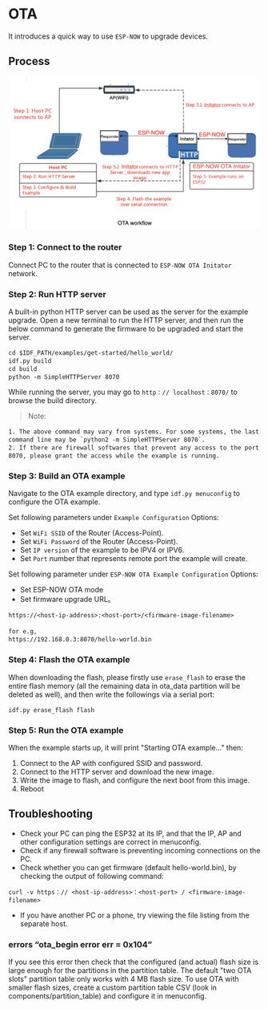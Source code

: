 # OTA

It introduces a quick way to use `ESP-NOW` to upgrade devices.

## Process

<img src="../../docs/_static/en/OTA_workflow.png" width="550">

### Step 1: Connect to the router

Connect PC to the router that is connected to `ESP-NOW OTA Initator` network.

### Step 2: Run HTTP server

A built-in python HTTP server can be used as the server for the example upgrade.
Open a new terminal to run the HTTP server, and then run the below command to generate the firmware to be upgraded and start the server.
```shell
cd $IDF_PATH/examples/get-started/hello_world/
idf.py build
cd build
python -m SimpleHTTPServer 8070
```

While running the server, you may go to `http：// localhost：8070/` to browse the build directory.

> Note:
> 
	1. The above command may vary from systems. For some systems, the last command line may be `python2 -m SimpleHTTPServer 8070`.
	2. If there are firewall softwares that prevent any access to the port 8070, please grant the access while the example is running.

### Step 3: Build an OTA example

Navigate to the OTA example directory, and type `idf.py menuconfig` to configure the OTA example. 

Set following parameters under `Example Configuration` Options:
* Set `WiFi SSID` of the Router (Access-Point).
* Set `WiFi Password` of the Router (Access-Point).
* Set `IP version` of the example to be IPV4 or IPV6.
* Set `Port` number that represents remote port the example will create.

Set following parameter under `ESP-NOW OTA Example Configuration` Options:
* Set ESP-NOW OTA mode
* Set firmware upgrade URL。
  
```
https://<host-ip-address>:<host-port>/<firmware-image-filename>

for e.g,
https://192.168.0.3:8070/hello-world.bin
```

### Step 4: Flash the OTA example

When downloading the flash, please firstly use `erase_flash` to erase the entire flash memory (all the remaining data in ota_data partition will be deleted as well), and then write the followings via a serial port:

```shell
idf.py erase_flash flash
```

### Step 5: Run the OTA example

When the example starts up, it will print "Starting OTA example..." then:

1. Connect to the AP with configured SSID and password.
2. Connect to the HTTP server and download the new image.
3. Write the image to flash, and configure the next boot from this image.
4. Reboot

## Troubleshooting

* Check your PC can ping the ESP32 at its IP, and that the IP, AP and other configuration settings are correct in menuconfig.
* Check if any firewall software is preventing incoming connections on the PC.
* Check whether you can get firmware (default hello-world.bin), by checking the output of following command:

 ```
 curl -v https：// <host-ip-address>：<host-port> / <firmware-image-filename>
 ```

* If you have another PC or a phone, try viewing the file listing from the separate host.

### errors “ota_begin error err = 0x104”

If you see this error then check that the configured (and actual) flash size is large enough for the partitions in the partition table. The default "two OTA slots" partition table only works with 4 MB flash size. To use OTA with smaller flash sizes, create a custom partition table CSV (look in components/partition_table) and configure it in menuconfig.
